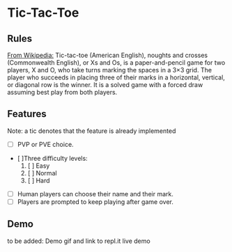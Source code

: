 # Tic-Tac-Toe

## Rules

[From Wikipedia:](https://en.wikipedia.org/wiki/Tic-tac-toe) Tic-tac-toe (American English), noughts and crosses (Commonwealth English), or Xs and Os, is a paper-and-pencil game for two players, X and O, who take turns marking the spaces in a 3×3 grid. The player who succeeds in placing three of their marks in a horizontal, vertical, or diagonal row is the winner. It is a solved game with a forced draw assuming best play from both players. 

## Features

Note: a tic denotes that the feature is already implemented

- [ ] PVP or PVE choice.
- [ ]Three difficulty levels:
    1. [ ] Easy
    1. [ ] Normal
    1. [ ] Hard
- [ ] Human players can choose their name and their mark.
- [ ] Players are prompted to keep playing after game over.

## Demo

to be added: Demo gif and link to repl.it live demo